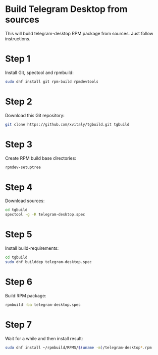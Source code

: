 # Build Telegram Desktop from sources
This will build telegram-desktop RPM package from sources. Just follow instructions.

# Step 1

Install Git, spectool and rpmbuild:
```bash
sudo dnf install git rpm-build rpmdevtools
```

# Step 2

Download this Git repository:
```bash
git clone https://github.com/xvitaly/tgbuild.git tgbuild
```

# Step 3

Create RPM build base directories:
```bash
rpmdev-setuptree
```

# Step 4

Download sources:
```bash
cd tgbuild
spectool -g -R telegram-desktop.spec
```

# Step 5

Install build-requirements:
```bash
cd tgbuild
sudo dnf builddep telegram-desktop.spec
```

# Step 6

Build RPM package:
```bash
rpmbuild -ba telegram-desktop.spec
```

# Step 7

Wait for a while and then install result:
```bash
sudo dnf install ~/rpmbuild/RPMS/$(uname -m)/telegram-desktop*.rpm
```
